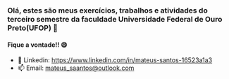 ### Olá, estes são meus exercícios, trabalhos e atividades do terceiro semestre da faculdade Universidade Federal de Ouro Preto(UFOP) 👋
#### Fique a vontade!! 😄

- 💬 Linkedin: https://www.linkedin.com/in/mateus-santos-16523a1a3
- 📫 Email: mateus_saantos@outlook.com
